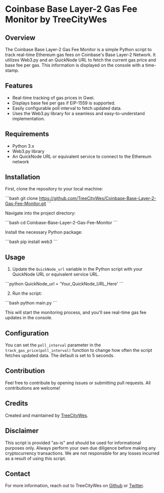 # Coinbase Base Layer-2 Gas Fee Monitor by TreeCityWes

## Overview

The Coinbase Base Layer-2 Gas Fee Monitor is a simple Python script to track real-time Ethereum gas fees on Coinbase's Base Layer-2 Network. It utilizes Web3.py and an QuickNode URL to fetch the current gas price and base fee per gas. This information is displayed on the console with a time-stamp.

## Features

- Real-time tracking of gas prices in Gwei.
- Displays base fee per gas if EIP-1559 is supported.
- Easily configurable poll interval to fetch updated data.
- Uses the Web3.py library for a seamless and easy-to-understand implementation.

## Requirements

- Python 3.x
- Web3.py library
- An QuickNode URL or equivalent service to connect to the Ethereum network

## Installation

First, clone the repository to your local machine:

\```bash
git clone https://github.com/TreeCityWes/Coinbase-Base-Layer-2-Gas-Fee-Monitor.git
\```

Navigate into the project directory:

\```bash
cd Coinbase-Base-Layer-2-Gas-Fee-Monitor
\```

Install the necessary Python package:

\```bash
pip install web3
\```

## Usage

1. Update the `QuickNode_url` variable in the Python script with your QuickNode URL or equivalent service URL.

\```python
QuickNode_url = 'Your_QuickNode_URL_Here'
\```

2. Run the script:

\```bash
python main.py
\```

This will start the monitoring process, and you'll see real-time gas fee updates in the console.

## Configuration

You can set the `poll_interval` parameter in the `track_gas_price(poll_interval)` function to change how often the script fetches updated data. The default is set to 5 seconds.

## Contribution

Feel free to contribute by opening issues or submitting pull requests. All contributions are welcome!

## Credits

Created and maintained by [TreeCityWes](https://github.com/TreeCityWes).

## Disclaimer

This script is provided "as-is" and should be used for informational purposes only. Always perform your own due diligence before making any cryptocurrency transactions. We are not responsible for any losses incurred as a result of using this script.

## Contact

For more information, reach out to TreeCityWes on [Github](https://github.com/TreeCityWes) or [Twitter](https://twitter.com/TreeCityWes).
